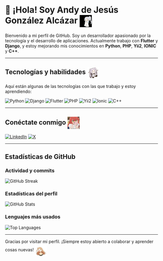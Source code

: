 # 👋 ¡Hola! Soy Andy de Jesús González Alcázar  <img src="./frieren-ch-dance.gif" width="40" style="vertical-align:middle"/>

Bienvenido a mi perfil de GitHub. Soy un desarrollador apasionado por la tecnología y el desarrollo de aplicaciones. Actualmente trabajo con **Flutter** y **Django**, y estoy mejorando mis conocimientos en **Python**, **PHP**, **Yii2**, **IONIC** y **C++**.

---

## Tecnologías y habilidades <img src="./frieren-dance.gif" width="40" style="vertical-align:middle"/>

Aquí están algunas de las tecnologías con las que trabajo y estoy aprendiendo:

![Python](https://img.shields.io/badge/Python-FFD43B?style=for-the-badge&logo=python&logoColor=blue)
![Django](https://img.shields.io/badge/Django-092E20?style=for-the-badge&logo=django&logoColor=green)
![Flutter](https://img.shields.io/badge/Flutter-02569B?style=for-the-badge&logo=flutter&logoColor=white)
![PHP](https://img.shields.io/badge/PHP-777BB4?style=for-the-badge&logo=php&logoColor=white)
![Yii2](https://img.shields.io/badge/Yii2-FF0033?style=for-the-badge&logo=Yii&logoColor=white)
![Ionic](https://img.shields.io/badge/Ionic-3880FF?style=for-the-badge&logo=ionic&logoColor=white)
![C++](https://img.shields.io/badge/C++-00599C?style=for-the-badge&logo=c%2B%2B&logoColor=white)

---

## Conéctate conmigo <img src="./call.gif" width="40" style="vertical-align:middle"/>

[![LinkedIn](https://img.shields.io/badge/LinkedIn-%230077B5.svg?logo=linkedin&logoColor=white)](https://www.linkedin.com/in/andy-de-jesús-gonzález-alcázar) 
[![X](https://img.shields.io/badge/Facebook-black.svg?logo=X&logoColor=white)](https://www.facebook.com/Theblackfenix937)

---

## Estadísticas de GitHub

### Actividad y commits
![GitHub Streak](https://github-readme-streak-stats.herokuapp.com/?user=Blackfenix937&theme=dark&hide_border=false)

### Estadísticas del perfil
![GitHub Stats](https://github-readme-stats.vercel.app/api?username=Blackfenix937&theme=dark&hide_border=false&include_all_commits=false&count_private=false)

### Lenguajes más usados
![Top Languages](https://github-readme-stats.vercel.app/api/top-langs/?username=Blackfenix937&layout=compact&theme=dark&hide_border=true)

---

Gracias por visitar mi perfil. ¡Siempre estoy abierto a colaborar y aprender cosas nuevas! <img src="./anime.gif" width="40" style="vertical-align:middle"/>
